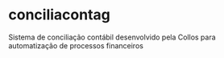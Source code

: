 # conciliacontag
Sistema de conciliação contábil desenvolvido pela Collos para automatização de processos financeiros
